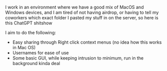 I work in an environment where we have a good mix of MacOS and Windows devices, and I am tired of not having airdrop, or having to tell my coworkers which exact folder I pasted my stuff in on the server, so here is this ChatGPT shitshow 

I aim to do the following:
- Easy sharing through Right click context menus (no idea how this works in Mac OS)
- Usernames for ease of use
- Some basic GUI, while keeping intrusion to minimum, run in the background kinda deal

